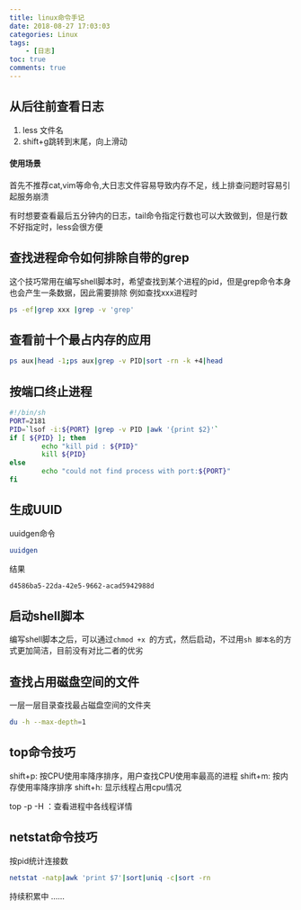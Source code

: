 ```yaml
---
title: linux命令手记
date: 2018-08-27 17:03:03
categories: Linux
tags:
	- [日志]
toc: true
comments: true
---
```


## 从后往前查看日志

1. less 文件名
2. shift+g跳转到末尾，向上滑动

#### 使用场景

首先不推荐cat,vim等命令,大日志文件容易导致内存不足，线上排查问题时容易引起服务崩溃

有时想要查看最后五分钟内的日志，tail命令指定行数也可以大致做到，但是行数不好指定时，less会很方便

## 查找进程命令如何排除自带的grep

这个技巧常用在编写shell脚本时，希望查找到某个进程的pid，但是grep命令本身也会产生一条数据，因此需要排除
例如查找xxx进程时
```bash
ps -ef|grep xxx |grep -v 'grep'
```

## 查看前十个最占内存的应用

```bash
ps aux|head -1;ps aux|grep -v PID|sort -rn -k +4|head
```

## 按端口终止进程
```bash
#!/bin/sh
PORT=2181
PID=`lsof -i:${PORT} |grep -v PID |awk '{print $2}'`
if [ ${PID} ]; then
        echo "kill pid : ${PID}"
        kill ${PID}
else
        echo "could not find process with port:${PORT}"
fi
```

## 生成UUID

uuidgen命令

```bash
uuidgen
```
结果

```bash
d4586ba5-22da-42e5-9662-acad5942988d
```

## 启动shell脚本

编写shell脚本之后，可以通过`chmod +x `的方式，然后启动，不过用`sh 脚本名`的方式更加简洁，目前没有对比二者的优劣

## 查找占用磁盘空间的文件

一层一层目录查找最占磁盘空间的文件夹

```bash
du -h --max-depth=1
```

## top命令技巧

shift+p: 按CPU使用率降序排序，用户查找CPU使用率最高的进程
shift+m: 按内存使用率降序排序
shift+h: 显示线程占用cpu情况

top -p <pid> -H ：查看进程中各线程详情


## netstat命令技巧

按pid统计连接数
```bash
netstat -natp|awk 'print $7'|sort|uniq -c|sort -rn
```

持续积累中 ......


